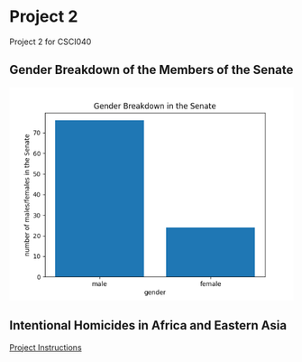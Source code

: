 # Project 2
 Project 2 for CSCI040
## Gender Breakdown of the Members of the Senate

![Graph 1](Graph1.png)

## Intentional Homicides in Africa and Eastern Asia


[Project Instructions](https://github.com/mikeizbicki/cmc-csci040/tree/2022fall/project_02)